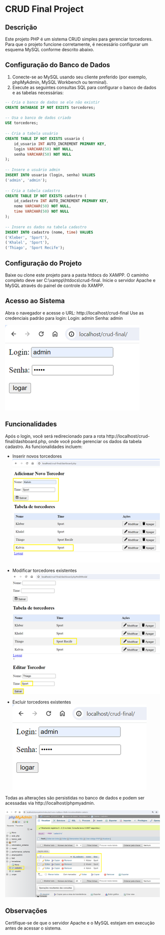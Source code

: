 # CRUD Final Project

## Descrição
Este projeto PHP é um sistema CRUD simples para gerenciar torcedores. Para que o projeto funcione corretamente, é necessário configurar um esquema MySQL conforme descrito abaixo.

## Configuração do Banco de Dados

1. Conecte-se ao MySQL usando seu cliente preferido (por exemplo, phpMyAdmin, MySQL Workbench ou terminal).
2. Execute as seguintes consultas SQL para configurar o banco de dados e as tabelas necessárias:

```sql
-- Cria o banco de dados se ele não existir
CREATE DATABASE IF NOT EXISTS torcedores;

-- Usa o banco de dados criado
USE torcedores;

-- Cria a tabela usuário
CREATE TABLE IF NOT EXISTS usuario (
    id_usuario INT AUTO_INCREMENT PRIMARY KEY,
    login VARCHAR(50) NOT NULL,
    senha VARCHAR(50) NOT NULL
);

-- Insere o usuário admin
INSERT INTO usuario (login, senha) VALUES
('admin', 'admin');

-- Cria a tabela cadastro
CREATE TABLE IF NOT EXISTS cadastro (
    id_cadastro INT AUTO_INCREMENT PRIMARY KEY,
    nome VARCHAR(50) NOT NULL,
    time VARCHAR(50) NOT NULL
);

-- Insere os dados na tabela cadastro
INSERT INTO cadastro (nome, time) VALUES
('Kleber', 'Sport'),
('Khalel', 'Sport'),
('Thiago', 'Sport Recife');
```

## Configuração do Projeto

Baixe ou clone este projeto para a pasta htdocs do XAMPP. O caminho completo deve ser C:\xampp\htdocs\crud-final.
Inicie o servidor Apache e MySQL através do painel de controle do XAMPP.

## Acesso ao Sistema

Abra o navegador e acesse o URL: http://localhost/crud-final
Use as credenciais padrão para login:
Login: admin
Senha: admin

![tela de login](img/login.png)


## Funcionalidades

Após o login, você será redirecionado para a rota http://localhost/crud-final/dashboard.php, onde você pode gerenciar os dados da tabela cadastro. As funcionalidades incluem:

- Inserir novos torcedores
![inserindo torcedores](img/add.png)

- Modificar torcedores existentes
![modificando torcedores](img/modify.png)

- Excluir torcedores existentes
![deletando delete](img/login.png)

Todas as alterações são persistidas no banco de dados e podem ser acessadas via http://localhost/phpmyadmin.

![persistência no database](img/persistence.png)

## Observações
Certifique-se de que o servidor Apache e o MySQL estejam em execução antes de acessar o sistema.